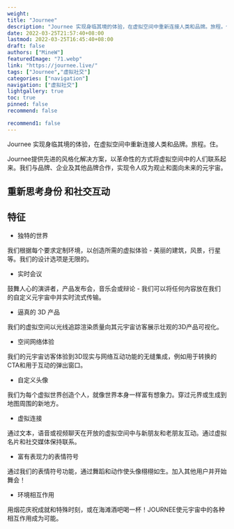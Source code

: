 ```yaml
---
weight: 
title: "Journee"
description: "Journee 实现身临其境的体验，在虚拟空间中重新连接人类和品牌。旅程。住。"
date: 2022-03-25T21:57:40+08:00
lastmod: 2022-03-25T16:45:40+08:00
draft: false
authors: ["MineW"]
featuredImage: "71.webp"
link: "https://journee.live/"
tags: ["Journee","虚拟社交"]
categories: ["navigation"]
navigation: ["虚拟社交"]
lightgallery: true
toc: true
pinned: false
recommend: false

recommend1: false
---
```

Journee 实现身临其境的体验，在虚拟空间中重新连接人类和品牌。旅程。住。

Journee提供先进的风格化解决方案，以革命性的方式将虚拟空间中的人们联系起来。我们与品牌、企业及其他品牌合作，实现令人叹为观止和面向未来的元宇宙。

## 重新思考身份 和社交互动

## 特征

- 独特的世界

我们根据每个要求定制环境，以创造所需的虚拟体验 - 美丽的建筑，风景，行星等。我们的设计选项是无限的。

- 实时会议

鼓舞人心的演讲者，产品发布会，音乐会或辩论 - 我们可以将任何内容放在我们的自定义元宇宙中并实时流式传输。

- 逼真的 3D 产品

我们的虚拟空间以光线追踪渲染质量向其元宇宙访客展示壮观的3D产品可视化。

- 空间网络体验

我们的元宇宙访客体验到3D现实与网络互动功能的无缝集成，例如用于转换的CTA和用于互动的弹出窗口。

- 自定义头像

我们为每个虚拟世界创造个人，就像世界本身一样富有想象力。穿过元界或生成到地图周围的新地方。

- 虚拟连接

通过文本，语音或视频聊天在开放的虚拟空间中与新朋友和老朋友互动。通过虚拟名片和社交媒体保持联系。

- 富有表现力的表情符号

通过我们的表情符号功能，通过舞蹈和动作使头像栩栩如生。加入其他用户并开始舞会！

- 环境相互作用

用烟花庆祝成就和特殊时刻，或在海滩酒吧喝一杯！JOURNEE使元宇宙中的各种相互作用成为可能。